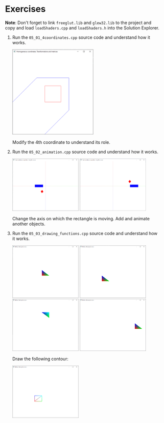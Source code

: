 # Exercises

**Note**: Don't forget to link `freeglut.lib` and `glew32.lib` to the project and copy and load `loadShaders.cpp` and `loadShaders.h` into the Solution Explorer.

1. Run the `05_01_4coordinates.cpp` source code and understand how it works.

    <img src="Screenshots/ex1.png" alt="4th coordinate" width="55%" />

    Modify the 4th coordinate to understand its role.

2. Run the `05_02_animation.cpp` source code and understand how it works.

    <img src="Screenshots/ex2_1.png" alt="Animation1" width="45%" />
    <img src="Screenshots/ex2_2.png" alt="Animation2" width="45%" />

    Change the axis on which the rectangle is moving. Add and animate another objects.

3. Run the `05_03_drawing_functions.cpp` source code and understand how it works.

    <img src="Screenshots/ex3_1.png" alt="Drawing Functions 1" width="45%" />
    <img src="Screenshots/ex3_2.png" alt="Drawing Functions 2" width="45%" />
    <img src="Screenshots/ex3_3.png" alt="Drawing Functions 3" width="45%" />
    <img src="Screenshots/ex3_4.png" alt="Drawing Functions 4" width="45%" />

    Draw the following contour:

    <img src="Screenshots/ex3_5.png" alt="Drawing Functions 5" width="45%" />
 
 